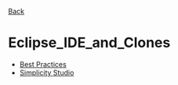 [Back](../index.md)

# Eclipse_IDE_and_Clones

- [Best Practices](Best_Practices.md)
- [Simplicity Studio](Simplicity_Studio.md)
